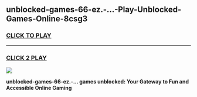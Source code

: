 
## unblocked-games-66-ez.-...-Play-Unblocked-Games-Online-8csg3
<h3>
<a href="https://premium76.site?title=unblocked-games-66-ez.-...&ref=25A">CLICK TO PLAY</a></h3>
<hr>

<h3>
<a href="https://premium76.site?title=unblocked-games-66-ez.-...&ref=25A">CLICK 2 PLAY</a>
  
</h3>

<a href="https://premium76.site?title=unblocked-games-66-ez.-...&ref=25A"><img src="https://clearcache.store/games.png"></a>


**unblocked-games-66-ez.-... games unblocked: Your Gateway to Fun and Accessible Online Gaming**
